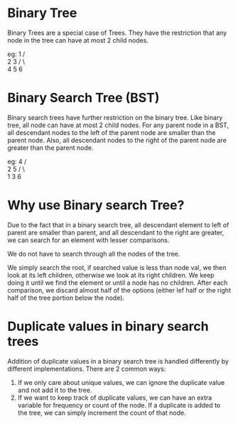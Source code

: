 # Binary Tree
Binary Trees are a special case of Trees.
They have the restriction that any node in the tree can have at most 2 child nodes.

eg:
            1
          /   \
        2       3
      /   \       \
    4       5       6

# Binary Search Tree (BST)
Binary search trees have further restriction on the binary tree.
Like binary tree, all node can have at most 2 child nodes.
For any parent node in a BST, all descendant nodes to the left of the parent node are smaller than the parent node. Also, all descendant nodes to the right of the parent node are greater than the parent node.

eg:
            4
          /   \
        2       5
      /   \       \
    1       3       6

# Why use Binary search Tree?
Due to the fact that in a binary search tree, all descendant element to left of parent are smaller than parent, and all descendant to the right are greater, we can search for an element with lesser comparisons.

We do not have to search through all the nodes of the tree.

We simply search the root, if searched value is less than node val, we then look at its left children, otherwise we look at its right children.
We keep doing it until we find the element or until a node has no children.
After each comparison, we discard almost half of the options (either lef half or the right half of the tree portion below the node).

# Duplicate values in binary search trees
Addition of duplicate values in a binary search tree is handled differently by different implementations. There are 2 common ways:
1. If we only care about unique values, we can ignore the duplicate value and not add it to the tree.
2. If we want to keep track of duplicate values, we can have an extra variable for frequency or count of the node. If a duplicate is added to the tree, we can simply increment the count of that node. 
